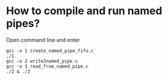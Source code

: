 # How to compile and run named pipes?

Open command line and enter
```commandline
gcc -o 1 create_named_pipe_fifo.c
./1
gcc -o 2 write2named_pipe.c
gcc -o 3 read_from_named_pipe.c
./2 & ./3
```
